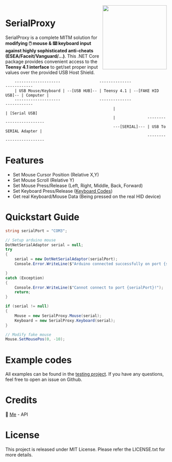 <img src="https://cdn.antratek.nl/media/product/68a/usb-host-cable-for-teensy-3-6-and-teensy-4-1-cable-usb-host-t36-dc0.jpg" width="200" align="right" />

# SerialProxy
SerialProxy is a complete MITM solution for **modifying 🖱️ mouse & ⌨️ keyboard input against highly sophisticated anti-cheats (ESEA/Faceit/Vanguard/...)**. 
This .NET Core package provides convenient access to the **Teensy 4.1 interface** to get/set proper input values over the provided USB Host Shield.

```
    --------------------                 --------------                    ------------
    | USB Mouse/Keyboard | --[USB HUB]-- | Teensy 4.1 | --[FAKE HID USB]-- | Computer |
    --------------------                 --------------                    ------------
                                               |                                | [Serial USB]
                                               |              -------------------------
                                               ---[SERIAL]--- | USB To SERIAL Adapter |
                                                              -------------------------
```

# Features
- Set Mouse Cursor Position (Relative X,Y)
- Set Mouse Scroll (Relative Y)
- Set Mouse Press/Release (Left, Right, Middle, Back, Forward)
- Set Keyboard Press/Release ([Keyboard Codes](https://gist.github.com/MightyPork/6da26e382a7ad91b5496ee55fdc73db2))
- Get real Keyboard/Mouse Data (Being pressed on the real HID device)

# Quickstart Guide
```csharp
string serialPort = "COM3";

// Setup arduino mouse
DotNetSerialAdaptor serial = null;
try
{
    serial = new DotNetSerialAdaptor(serialPort);
    Console.Error.WriteLine($"Arduino connected successfully on port {serialPort}");

}
catch (Exception)
{
    Console.Error.WriteLine($"Cannot connect to port {serialPort}!");
    return;
}

if (serial != null)
{
    Mouse = new SerialProxy.Mouse(serial);
    Keyboard = new SerialProxy.Keyboard(serial);
}

// Modify fake mouse
Mouse.SetMousePos(0, -10);

```

# Example codes
All examples can be found in the [testing project](https://github.com/earthlion/SerialProxy/blob/main/SerialProxy.Test/Program.cs).
If you have any questions, feel free to open an issue on Github.

# Credits
🧍 [Me](https://github.com/earthlion) - API<br/>

# License
This project is released under MIT License. Please refer the LICENSE.txt for more details.
